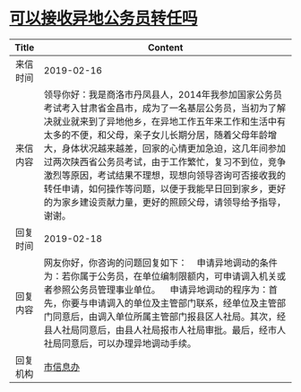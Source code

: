 # <a href="http://www.shangluo.gov.cn/zmhd/ldxxxx.jsp?urltype=leadermail.LeaderMailContentUrl&wbtreeid=1112&leadermailid=5146">可以接收异地公务员转任吗</a>
|Title|Content|
|:---:|---|
|来信时间|2019-02-16|
|来信内容|领导你好：我是商洛市丹凤县人，2014年我参加国家公务员考试考入甘肃省金昌市，成为了一名基层公务员，当初为了解决就业就来到了异地他乡，在异地工作五年来工作和生活中有太多的不便，和父母，亲子女儿长期分居，随着父母年龄增大，身体状况越来越差，回家的心情更加急迫，这几年间参加过两次陕西省公务员考试，由于工作繁忙，复习不到位，竞争激烈等原因，考试结果不理想，现想向领导咨询可否接收我的转任申请，如何操作等问题，以便于我能早日回到家乡，更好的为家乡建设贡献力量，更好的照顾父母，请领导给予指导，谢谢。|
|回复时间|2019-02-18|
|回复内容|网友你好，你咨询的问题回复如下：    申请异地调动的条件为：若你属于公务员，在单位编制限额内，可申请调入机关或者参照公务员管理事业单位。    申请异地调动的程序为：首先，你要与申请调入的单位及主管部门联系，经单位及主管部门同意后，由调入单位所属主管部门报县区人社局。其次，经县人社局同意后，由县人社局报市人社局审批。最后，经市人社局同意后，可以办理异地调动手续。|
|回复机构|<a href="../../categories/agencies/市信息办.md">市信息办</a>|
